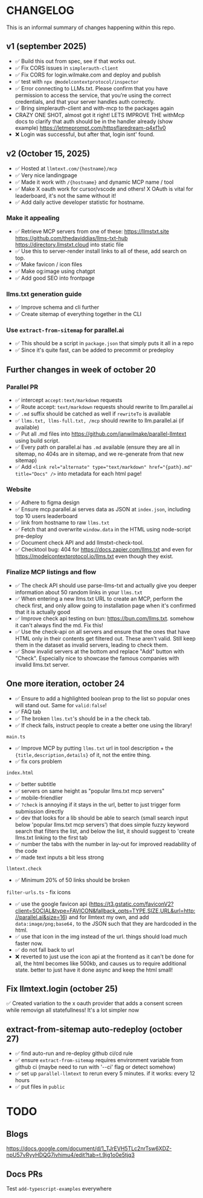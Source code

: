 # CHANGELOG

This is an informal summary of changes happening within this repo.

## v1 (september 2025)

- ✅ Build this out from spec, see if that works out.
- ✅ Fix CORS issues in `simplerauth-client`
- ✅ Fix CORS for login.wilmake.com and deploy and publish
- ✅ test with `npx @modelcontextprotocol/inspector`
- ✅ Error connecting to LLMs.txt. Please confirm that you have permission to access the service, that you’re using the correct credentials, and that your server handles auth correctly.
- ✅ Bring simplerauth-client and with-mcp to the packages again
- CRAZY ONE SHOT, almost got it right! LETS IMPROVE THE withMcp docs to clarify that auth should be in the handler already (show example) https://letmeprompt.com/httpsflaredream-q4xf1v0
- ❌ Login was successful, but after that, login isnt' found.

## v2 (October 15, 2025)

- ✅ Hosted at `llmtext.com/{hostname}/mcp`
- ✅ Very nice landingpage
- ✅ Made it work with `/{hostname}` and dynamic MCP name / tool
- ✅ Make X oauth work for cursor/vscode and others! X OAuth is vital for leaderboard, it's not the same without it!
- ✅ Add daily active developer statistic for hostname.

### Make it appealing

- ✅ Retrieve MCP servers from one of these: https://llmstxt.site https://github.com/thedaviddias/llms-txt-hub https://directory.llmstxt.cloud into static file
- ✅ Use this to server-render install links to all of these, add search on top.
- ✅ Make favicon / icon files
- ✅ Make og:image using chatgpt
- ✅ Add good SEO into frontpage

### llms.txt generation guide

- ✅ Improve schema and cli further
- ✅ Create sitemap of everything together in the CLI

### Use `extract-from-sitemap` for parallel.ai

- ✅ This should be a script in `package.json` that simply puts it all in a repo
- ✅ Since it's quite fast, can be added to precommit or predeploy

## Further changes in week of october 20

### Parallel PR

- ✅ intercept `accept:text/markdown` requests
- ✅ Route accept: `text/markdown` requests should rewrite to llm.parallel.ai
- ✅ `.md` suffix should be catched as well if `rewriteTo` is available
- ✅ `llms.txt, llms-full.txt, /mcp` should rewrite to llm.parallel.ai (if available)
- ✅ Put all .md files into https://github.com/janwilmake/parallel-llmtext using build script.
- ✅ Every path on parallel.ai has `.md` available (ensure they are all in sitemap, no 404s are in sitemap, and we re-generate from that new sitemap)
- ✅ Add `<link rel="alternate" type="text/markdown" href="{path}.md" title="Docs" />` into metadata for each html page!

### Website

- ✅ Adhere to figma design
- ✅ Ensure mcp.parallel.ai serves data as JSON at `index.json`, including top 10 users leaderboard
- ✅ link from hostname to raw `llms.txt`
- ✅ Fetch that and overwrite `window.data` in the HTML using node-script pre-deploy
- ✅ Document check API and add llmstxt-check-tool.
- ✅ Checktool bug: 404 for https://docs.zapier.com/llms.txt and even for https://modelcontextprotocol.io/llms.txt even though they exist.

### Finalize MCP listings and flow

- ✅ The check API should use parse-llms-txt and actually give you deeper information about 50 random links in your `llms.txt`
- ✅ When entering a new llms.txt URL to create an MCP, perform the check first, and only allow going to installation page when it's confirmed that it is actually good
- ✅ Improve check api testing on bun: https://bun.com/llms.txt. somehow it can't always find the md. Fix this!
- ✅ Use the check-api on all servers and ensure that the ones that have HTML only in their contents get filtered out. These aren't valid. Still keep them in the dataset as invalid servers, leading to check them.
- ✅ Show invalid servers at the bottom and replace "Add" button with "Check". Especially nice to showcase the famous companies with invalid llms.txt server.

## One more iteration, october 24

- ✅ Ensure to add a highlighted boolean prop to the list so popular ones will stand out. Same for `valid:false`!
- ✅ FAQ tab
- ✅ The broken `llms.txt`'s should be in a the check tab.
- ✅ If check fails, instruct people to create a better one using the library!

`main.ts`

- ✅ Improve MCP by putting `llms.txt` url in tool description + the `{title,description,details}` of it, not the entire thing.
- ✅ fix cors problem

`index.html`

- ✅ better subtitle
- ✅ servers on same height as "popular llms.txt mcp servers"
- ✅ mobile-friendlier
- ✅ `?check` is annoying if it stays in the url, better to just trigger form submission directly
- ✅ dev that looks for a lib should be able to search (small search input below 'popular llms.txt mcp servers') that does simple fuzzy keyword search that filters the list, and below the list, it should suggest to 'create llms.txt linking to the first tab
- ✅ number the tabs with the number in lay-out for improved readability of the code
- ✅ made text inputs a bit less strong

`llmtext.check`

- ✅ Minimum 20% of 50 links should be broken

`filter-urls.ts` - fix icons

- ✅ use the google favicon api (https://t3.gstatic.com/faviconV2?client=SOCIAL&type=FAVICON&fallback_opts=TYPE,SIZE,URL&url=http://parallel.ai&size=16) and for llmtext my own, and add `data:image/png;base64,` to the JSON such that they are hardcoded in the html.
- ✅ use that icon in the img instead of the url. things should load much faster now.
- ✅ do not fall back to url
- ❌ reverted to just use the icon api at the frontend as it can't be done for all, the html becomes like 500kb, and causes us to require additional state. better to just have it done async and keep the html small!

## Fix llmtext.login (october 25)

✅ Created variation to the x oauth provider that adds a consent screen while removign all statefullness! It's a lot simpler now

## extract-from-sitemap auto-redeploy (october 27)

- ✅ find auto-run and re-deploy github ci/cd rule
- ✅ ensure `extract-from-sitemap` requires environment variable from github ci (maybe need to run with '--ci' flag or detect somehow)
- ✅ set up `parallel-llmtext` to rerun every 5 minutes. if it works: every 12 hours
- ✅ put files in `public`

# TODO

## Blogs

https://docs.google.com/document/d/1_TJrEVH5TLc2nrTsw6XDZ-npU57vRyyHDQG7ivhimu4/edit?tab=t.9jg1o0e5tjq3

## Docs PRs

Test `add-typescript-examples` everywhere
